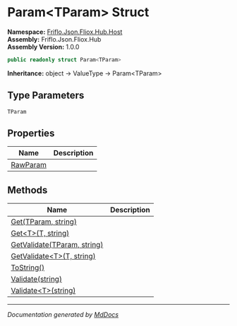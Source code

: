 ﻿<!--  
  <auto-generated>   
    The contents of this file were generated by a tool.  
    Changes to this file may be list if the file is regenerated  
  </auto-generated>   
-->

# Param\<TParam\> Struct

**Namespace:** [Friflo.Json.Fliox.Hub.Host](../index.md)  
**Assembly:** Friflo.Json.Fliox.Hub  
**Assembly Version:** 1.0.0

```csharp
public readonly struct Param<TParam>
```

**Inheritance:** object → ValueType → Param\<TParam\>

## Type Parameters

`TParam`

## Properties

| Name                               | Description |
| ---------------------------------- | ----------- |
| [RawParam](properties/RawParam.md) |             |

## Methods

| Name                                                                           | Description |
| ------------------------------------------------------------------------------ | ----------- |
| [Get(TParam, string)](methods/Get.md#gettparam-string)                         |             |
| [Get\<T\>(T, string)](methods/Get.md#gettt-string)                             |             |
| [GetValidate(TParam, string)](methods/GetValidate.md#getvalidatetparam-string) |             |
| [GetValidate\<T\>(T, string)](methods/GetValidate.md#getvalidatett-string)     |             |
| [ToString()](methods/ToString.md)                                              |             |
| [Validate(string)](methods/Validate.md#validatestring)                         |             |
| [Validate\<T\>(string)](methods/Validate.md#validatetstring)                   |             |

___

*Documentation generated by [MdDocs](https://github.com/ap0llo/mddocs)*
